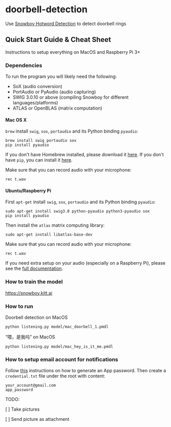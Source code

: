 # doorbell-detection

Use [Snowboy Hotword Detection](https://github.com/Kitt-AI/snowboy) to detect doorbell rings

## Quick Start Guide & Cheat Sheet

Instructions to setup everything on MacOS and Raspberry Pi 3+

### Dependencies
To run the program you will likely need the following:

* SoX (audio conversion)
* PortAudio or PyAudio (audio capturing)
* SWIG 3.0.10 or above (compiling Snowboy for different languages/platforms)
* ATLAS or OpenBLAS (matrix computation)

#### Mac OS X

`brew` install `swig`, `sox`, `portaudio` and its Python binding `pyaudio`:

    brew install swig portaudio sox
    pip install pyaudio

If you don't have Homebrew installed, please download it [here](http://brew.sh/). If you don't have `pip`, you can install it [here](https://pip.pypa.io/en/stable/installing/).

Make sure that you can record audio with your microphone:

    rec t.wav

#### Ubuntu/Raspberry Pi

First `apt-get` install `swig`, `sox`, `portaudio` and its Python binding `pyaudio`:

    sudo apt-get install swig3.0 python-pyaudio python3-pyaudio sox
    pip install pyaudio

Then install the `atlas` matrix computing library:

    sudo apt-get install libatlas-base-dev

Make sure that you can record audio with your microphone:

    rec t.wav

If you need extra setup on your audio (especially on a Raspberry Pi), please see the [full documentation](http://docs.kitt.ai/snowboy).

### How to train the model

https://snowboy.kitt.ai

### How to run

Doorbell detection on MacOS

    python listening.py model/mac_doorbell_1.pmdl

“喂，是我吗” on MacOS

    python listening.py model/mac_hey_is_it_me.pmdl

### How to setup email account for notifications

Follow [this](https://support.google.com/accounts/answer/185833) instructions on how to generate an App password. Then create a `credential.txt` file under the root with content:

    your_account@gmail.com
    app_password

TODO:

[ ] Take pictures

[ ] Send picture as attachment

